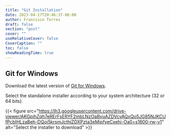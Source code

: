 ```yaml
---
title: "Git Installation"
date: 2023-04-17T20:46:37-06:00
author: Francisco Torres
draft: false
section: "post"
cover: ""
useRelativeCover: false
CoverCaption: ""
toc: false
showReadingTime: true
---
```


## Git for Windows

Download the latest version of [Git for Windows](https://git-scm.com/download/win).

Select the standalone installer according to your system architecture (32 or 64 bits).

{{< figure
src="https://lh3.googleusercontent.com/drive-viewer/AKGpihZqh7eRErFsERYF2mbLNzOaBvuAZDVcvAQxQo5JG85NJKCUfPcbIHLzaBeh-DQoj5krsmJcthiZDXPzta3eMipfyeCxehi-Oa0=s1600-rw-v1"
alt="Select the installer to download" >}}